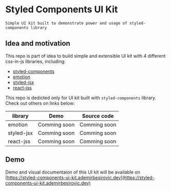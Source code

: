 # Styled Components UI Kit
```
Simple UI kit built to demonstrate power and usage of styled-components library
```

## Idea and motivation
This repo is part of idea to build simple and extensible UI kit with 4 different css-in-js libraries, including:
- [styled-components](https://www.styled-components.com/)
- [emotion](https://github.com/emotion-js/emotion)
- [styled-jsx](https://github.com/zeit/styled-jsx)
- [react-jss](https://cssinjs.org/react-jss/?v=v10.0.0-alpha.16)

This repo is dedicted only for UI kit built with `styled-components` library. Check out others on links below:

| library    | Demo         | Source code  |
| ---------- | ------------ | ------------ |
| emotion    | Comming soon | Comming soon |
| styled-jsx | Comming soon | Comming soon |
| react-jss  | Comming soon | Comming soon |

## Demo
Demo and visual documentaion of this UI kit will be available on [https://styled-components-ui-kit.ademirbesirovic.dev](https://styled-components-ui-kit.ademirbesirovic.dev)
